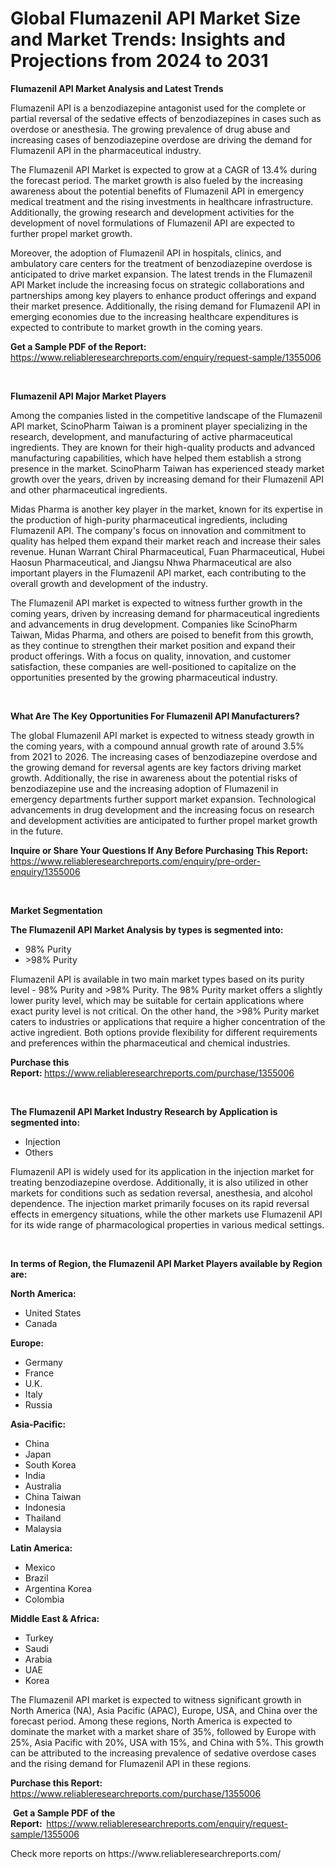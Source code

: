 <p><h1>Global Flumazenil API Market Size and Market Trends: Insights and Projections from 2024 to 2031</h1></p><p><strong>Flumazenil API Market Analysis and Latest Trends</strong></p>
<p><p>Flumazenil API is a benzodiazepine antagonist used for the complete or partial reversal of the sedative effects of benzodiazepines in cases such as overdose or anesthesia. The growing prevalence of drug abuse and increasing cases of benzodiazepine overdose are driving the demand for Flumazenil API in the pharmaceutical industry.</p><p>The Flumazenil API Market is expected to grow at a CAGR of 13.4% during the forecast period. The market growth is also fueled by the increasing awareness about the potential benefits of Flumazenil API in emergency medical treatment and the rising investments in healthcare infrastructure. Additionally, the growing research and development activities for the development of novel formulations of Flumazenil API are expected to further propel market growth.</p><p>Moreover, the adoption of Flumazenil API in hospitals, clinics, and ambulatory care centers for the treatment of benzodiazepine overdose is anticipated to drive market expansion. The latest trends in the Flumazenil API Market include the increasing focus on strategic collaborations and partnerships among key players to enhance product offerings and expand their market presence. Additionally, the rising demand for Flumazenil API in emerging economies due to the increasing healthcare expenditures is expected to contribute to market growth in the coming years.</p></p>
<p><strong>Get a Sample PDF of the Report:&nbsp;</strong> <a href="https://www.reliableresearchreports.com/enquiry/request-sample/1355006">https://www.reliableresearchreports.com/enquiry/request-sample/1355006</a></p>
<p>&nbsp;</p>
<p><strong>Flumazenil API Major Market Players</strong></p>
<p><p>Among the companies listed in the competitive landscape of the Flumazenil API market, ScinoPharm Taiwan is a prominent player specializing in the research, development, and manufacturing of active pharmaceutical ingredients. They are known for their high-quality products and advanced manufacturing capabilities, which have helped them establish a strong presence in the market. ScinoPharm Taiwan has experienced steady market growth over the years, driven by increasing demand for their Flumazenil API and other pharmaceutical ingredients.</p><p>Midas Pharma is another key player in the market, known for its expertise in the production of high-purity pharmaceutical ingredients, including Flumazenil API. The company's focus on innovation and commitment to quality has helped them expand their market reach and increase their sales revenue. Hunan Warrant Chiral Pharmaceutical, Fuan Pharmaceutical, Hubei Haosun Pharmaceutical, and Jiangsu Nhwa Pharmaceutical are also important players in the Flumazenil API market, each contributing to the overall growth and development of the industry.</p><p>The Flumazenil API market is expected to witness further growth in the coming years, driven by increasing demand for pharmaceutical ingredients and advancements in drug development. Companies like ScinoPharm Taiwan, Midas Pharma, and others are poised to benefit from this growth, as they continue to strengthen their market position and expand their product offerings. With a focus on quality, innovation, and customer satisfaction, these companies are well-positioned to capitalize on the opportunities presented by the growing pharmaceutical industry.</p></p>
<p>&nbsp;</p>
<p><strong>What Are The Key Opportunities For Flumazenil API Manufacturers?</strong></p>
<p><p>The global Flumazenil API market is expected to witness steady growth in the coming years, with a compound annual growth rate of around 3.5% from 2021 to 2026. The increasing cases of benzodiazepine overdose and the growing demand for reversal agents are key factors driving market growth. Additionally, the rise in awareness about the potential risks of benzodiazepine use and the increasing adoption of Flumazenil in emergency departments further support market expansion. Technological advancements in drug development and the increasing focus on research and development activities are anticipated to further propel market growth in the future.</p></p>
<p><strong>Inquire or Share Your Questions If Any Before Purchasing This Report:</strong> <a href="https://www.reliableresearchreports.com/enquiry/pre-order-enquiry/1355006">https://www.reliableresearchreports.com/enquiry/pre-order-enquiry/1355006</a></p>
<p>&nbsp;</p>
<p><strong>Market Segmentation</strong></p>
<p><strong>The Flumazenil API Market Analysis by types is segmented into:</strong></p>
<p><ul><li>98% Purity</li><li>>98% Purity</li></ul></p>
<p><p>Flumazenil API is available in two main market types based on its purity level - 98% Purity and >98% Purity. The 98% Purity market offers a slightly lower purity level, which may be suitable for certain applications where exact purity level is not critical. On the other hand, the >98% Purity market caters to industries or applications that require a higher concentration of the active ingredient. Both options provide flexibility for different requirements and preferences within the pharmaceutical and chemical industries.</p></p>
<p><strong>Purchase this Report:&nbsp;</strong><a href="https://www.reliableresearchreports.com/purchase/1355006">https://www.reliableresearchreports.com/purchase/1355006</a></p>
<p>&nbsp;</p>
<p><strong>The Flumazenil API Market Industry Research by Application is segmented into:</strong></p>
<p><ul><li>Injection</li><li>Others</li></ul></p>
<p><p>Flumazenil API is widely used for its application in the injection market for treating benzodiazepine overdose. Additionally, it is also utilized in other markets for conditions such as sedation reversal, anesthesia, and alcohol dependence. The injection market primarily focuses on its rapid reversal effects in emergency situations, while the other markets use Flumazenil API for its wide range of pharmacological properties in various medical settings.</p></p>
<p>&nbsp;</p>
<p><strong>In terms of Region, the Flumazenil API Market Players available by Region are:</strong></p>
<p>
    <p> <strong> North America: </strong>
        <ul>
            <li>United States</li>
            <li>Canada</li>
        </ul>
        </p> 
    <p> <strong> Europe: </strong>
        <ul>
            <li>Germany</li>
            <li>France</li>
            <li>U.K.</li>
            <li>Italy</li>
            <li>Russia</li>
        </ul>
        </p> 
    <p> <strong> Asia-Pacific: </strong>
        <ul>
            <li>China</li>
            <li>Japan</li>
            <li>South Korea</li>
            <li>India</li>
            <li>Australia</li>
            <li>China Taiwan</li>
            <li>Indonesia</li>
            <li>Thailand</li>
            <li>Malaysia</li>
        </ul>
        </p> 
    <p> <strong> Latin America: </strong>
        <ul>
            <li>Mexico</li>
            <li>Brazil</li>
            <li>Argentina Korea</li>
            <li>Colombia</li>
        </ul>
        </p> 
    <p> <strong> Middle East & Africa: </strong>
        <ul>
            <li>Turkey</li>
            <li>Saudi</li>
            <li>Arabia</li>
            <li>UAE</li>
            <li>Korea</li>
        </ul>
    </p>
    </p>
<p><p>The Flumazenil API market is expected to witness significant growth in North America (NA), Asia Pacific (APAC), Europe, USA, and China over the forecast period. Among these regions, North America is expected to dominate the market with a market share of 35%, followed by Europe with 25%, Asia Pacific with 20%, USA with 15%, and China with 5%. This growth can be attributed to the increasing prevalence of sedative overdose cases and the rising demand for Flumazenil API in these regions.</p></p>
<p><strong>Purchase this Report: </strong><a href="https://www.reliableresearchreports.com/purchase/1355006">https://www.reliableresearchreports.com/purchase/1355006</a></p>
<p>&nbsp;<strong>Get a Sample PDF of the Report:&nbsp;&nbsp;</strong><a href="https://www.reliableresearchreports.com/enquiry/request-sample/1355006">https://www.reliableresearchreports.com/enquiry/request-sample/1355006</a></p>
<p><strong></strong></p>
<p>Check more reports on https://www.reliableresearchreports.com/</p>